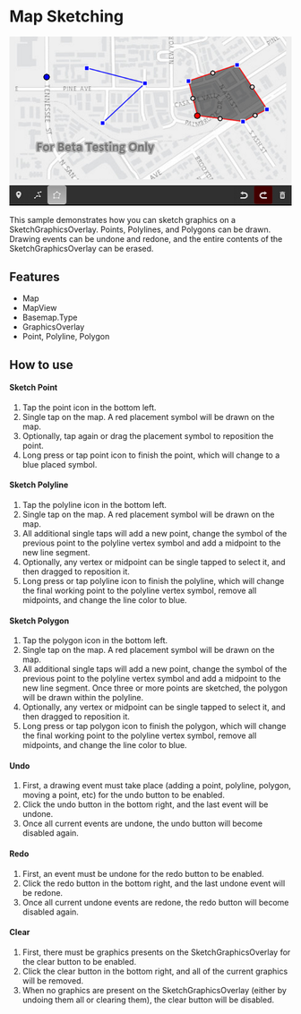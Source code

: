 # Map Sketching

![Map Sketching App](map-sketching.png)

This sample demonstrates how you can sketch graphics on a SketchGraphicsOverlay. Points, Polylines, and Polygons can be drawn. Drawing events can be undone and redone, and the entire contents of the SketchGraphicsOverlay can be erased.

## Features
* Map
* MapView
* Basemap.Type
* GraphicsOverlay
* Point, Polyline, Polygon

## How to use

#### Sketch Point

  1. Tap the point icon in the bottom left.
  2. Single tap on the map. A red placement symbol will be drawn on the map.
  3. Optionally, tap again or drag the placement symbol to reposition the point.
  4. Long press or tap point icon to finish the point, which will change to a blue placed symbol.

#### Sketch Polyline

  1. Tap the polyline icon in the bottom left.
  2. Single tap on the map. A red placement symbol will be drawn on the map.
  3. All additional single taps will add a new point, change the symbol of the previous point to the polyline vertex symbol and add a midpoint to the new line segment.
  4. Optionally, any vertex or midpoint can be single tapped to select it, and then dragged to reposition it.
  5. Long press or tap polyline icon to finish the polyline, which will change the final working point to the polyline vertex symbol, remove all midpoints, and change the line color to blue.

#### Sketch Polygon

  1. Tap the polygon icon in the bottom left.
  2. Single tap on the map. A red placement symbol will be drawn on the map.
  3. All additional single taps will add a new point, change the symbol of the previous point to the polyline vertex symbol and add a midpoint to the new line segment. Once three or more points are sketched, the polygon will be drawn within the polyline.
  4. Optionally, any vertex or midpoint can be single tapped to select it, and then dragged to reposition it.
  5. Long press or tap polygon icon to finish the polygon, which will change the final working point to the polyline vertex symbol, remove all midpoints, and change the line color to blue.

#### Undo

  1. First, a drawing event must take place (adding a point, polyline, polygon, moving a point, etc) for the undo button to be enabled.
  2. Click the undo button in the bottom right, and the last event will be undone.
  3. Once all current events are undone, the undo button will become disabled again.

#### Redo

  1. First, an event must be undone for the redo button to be enabled.
  2. Click the redo button in the bottom right, and the last undone event will be redone.
  3. Once all current undone events are redone, the redo button will become disabled again.

#### Clear

  1. First, there must be graphics presents on the SketchGraphicsOverlay for the clear button to be enabled.
  2. Click the clear button in the bottom right, and all of the current graphics will be removed.
  3. When no graphics are present on the SketchGraphicsOverlay (either by undoing them all or clearing them), the clear button will be disabled.
